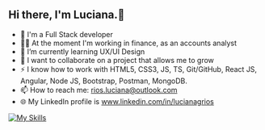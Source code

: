 ## Hi there, I'm Luciana.👋
- :space_invader: I'm a Full Stack developer
- :woman_office_worker: At the moment I'm working in finance, as an accounts analyst
- 🌱 I’m currently learning UX/UI Design 
- 👯 I want to collaborate on a project that allows me to grow
- ⚡ I know how to work with HTML5, CSS3, JS, TS, Git/GitHub, React JS, Angular, Node JS, Bootstrap, Postman, MongoDB.
- 📫 How to reach me: rios.luciana@outlook.com
- :globe_with_meridians: My LinkedIn profile is www.linkedin.com/in/lucianagrios

[![My Skills](https://skillicons.dev/icons?i=js,html,css,wasm)](https://skillicons.dev)

